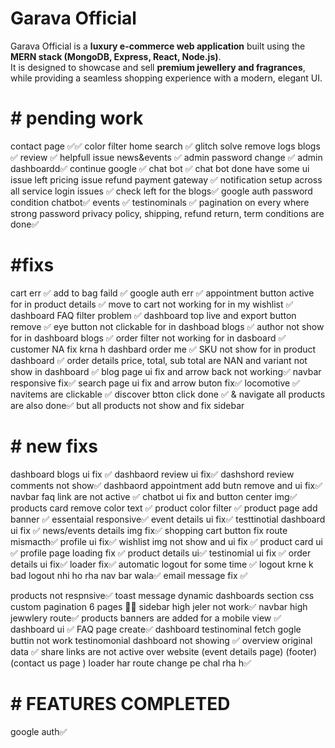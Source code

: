 # Garava Official

Garava Official is a **luxury e-commerce web application** built using the **MERN stack (MongoDB, Express, React, Node.js)**.  
It is designed to showcase and sell **premium jewellery and fragrances**, while providing a seamless shopping experience with a modern, elegant UI.  



# # pending work

contact page ✅✅
color filter 
home search ✅
glitch solve 
remove logs
blogs ✅ 
review ✅ helpfull issue
news&events ✅
admin password change ✅
admin dashboardd✅
continue google  ✅
chat bot ✅ chat bot done have some ui issue left
pricing issue 
refund payment gateway ✅
notification setup across all service 
login issues  ✅
check left for the blogs✅
google auth password condition 
chatbot✅
events ✅
testinominals  ✅
pagination on every where 
strong password 
privacy policy, shipping, refund return, term conditions are done✅



# #fixs
cart err ✅
add to bag faild  ✅
google auth err ✅
appointment button active for in product details  ✅
move to cart not working for in my wishlist ✅
dashboard FAQ filter problem ✅
dashboard top live and export button remove ✅
eye button not clickable for in dashboad blogs ✅ 
author not show for in dashboard blogs ✅
order filter not working for in dasboard ✅
customer NA fix krna h dashbard order me ✅
SKU not show for in product dashboard ✅
order details price, total, sub total are NAN and variant not show in dashboard ✅
blog page ui fix and arrow back not working✅
navbar responsive fix✅
search page ui fix and arrow buton fix✅
locomotive ✅
navitems are clickable  ✅
discover btton click done ✅ & navigate all products are also done✅ but all products not show and fix sidebar 



# # new fixs

dashboard blogs ui fix ✅
dashbaord review ui fix✅
dashshord review comments not show✅
dashbaord appointment add butn remove and ui fix✅
navbar faq link are not active ✅
chatbot ui fix and button center img✅
products card remove color text ✅
product color filter ✅
product page add banner ✅
essentaial responsive✅
event details ui fix✅
testtinotial dashboard ui fix ✅
news/events details img fix✅
shopping cart button fix route mismacth✅
profile ui fix✅
wishlist img not show and ui fix ✅
product card ui ✅
profile page loading fix ✅
product details ui✅
testinomial  ui fix ✅
order details ui fix✅
loader fix✅
automatic logout for some time ✅
logout krne k bad logout nhi ho rha nav bar wala✅
email message fix ✅

products not respnsive✅
toast message dynamic
dashboards section css custom 
pagination 6 pages 🎂✅
sidebar high jeler not work✅
navbar high jewwlery route✅ 
products banners are added for a mobile view ✅
dashboard ui ✅
FAQ page  create✅
dashboard testinominal fetch gogle buttin not work 
testinomonial dashboard not showing ✅
overview original data ✅
share links are not active over website (event details page) (footer) (contact us page )
loader har route change pe chal rha h✅



# # FEATURES COMPLETED
google auth✅



